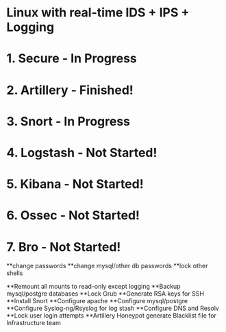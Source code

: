 # Linux with real-time IDS + IPS + Logging

# 1. Secure			  		- In Progress
# 2. Artillery 				- Finished!
# 3. Snort  					- In Progress
# 4. Logstash 				- Not Started!
# 5. Kibana 					- Not Started!
# 6. Ossec  					- Not Started!
# 7. Bro  				  	- Not Started!


**change passwords
**change mysql/other db passwords
**lock other shells

**Remount all mounts to read-only except logging
**Backup mysql/postgre databases
**Lock Grub
**Generate RSA keys for SSH
**Install Snort
**Configure apache
**Configure mysql/postgre
**Configure Syslog-ng/Rsyslog for log stash
**Configure DNS and Resolv
**Lock user login attempts
**Artillery Honeypot generate Blacklist file for Infrastructure team
